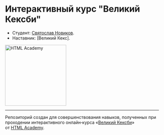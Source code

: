 # Интерактивный курс "Великий Кексби"

* Студент: [Святослав Новиков](https://htmlacademy.ru/profile/id552847).
* Наставник: [Великий Кекс].

<a href="https://htmlacademy.ru/courses/keksby"><img align="middle" width="200" height="200" alt="HTML Academy" src="https://assets.htmlacademy.ru/img/icons/icon_raccoons.v2.svg"></a>

---

Репозиторий создан для совершенствования навыков, полученных при проходении интерактивного онлайн‑курса «[Великий Кексби](https://htmlacademy.ru/courses/keksby)» от [HTML Academy](https://htmlacademy.ru). 
